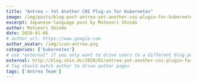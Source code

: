 ```yaml
---
title: "Antrea – Yet Another CNI Plug-in for Kubernetes"
image: /img/posts/blog-post-antrea-yet-another-cni-plugin-for-kubernetes.jpg
excerpt: Japanese-language post by Motonori Shindo
author: Motonori Shindo
date: 2020-01-06
# author_url: https://www.google.com
author_avatar: /img/icon-antrea.png
categories: ['kubernetes']
# use "external" if you only want to drive users to a different blog post that lives outside this site.
external: http://blog.shin.do/2020/01/antrea-yet-another-cni-plugin-for-kubernetes/
# Tag should match author to drive author pages
tags: ['Antrea Team']
---
```

